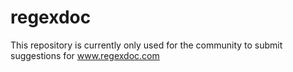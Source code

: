 regexdoc
========
This repository is currently only used for the community to submit suggestions for www.regexdoc.com
